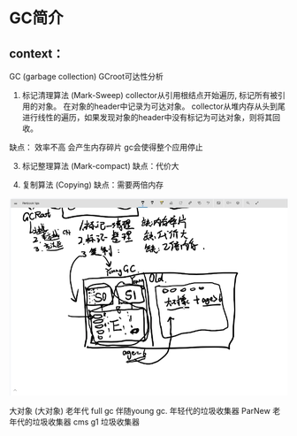 # GC简介
## context：
GC (garbage collection)
GCroot可达性分析
1. 标记清理算法 (Mark-Sweep)
collector从引用根结点开始遍历, 标记所有被引用的对象。 在对象的header中记录为可达对象。
collector从堆内存从头到尾进行线性的遍历，如果发现对象的header中没有标记为可达对象，则将其回收。


缺点： 
效率不高
会产生内存碎片
gc会使得整个应用停止

3. 标记整理算法 (Mark-compact)
缺点：代价大

4. 复制算法 (Copying)
缺点：需要两倍内存

![img_1.png](img_1.png)

大对象 (大对象)
老年代 full gc 伴随young gc.
年轻代的垃圾收集器 ParNew
老年代的垃圾收集器 cms
g1 垃圾收集器
